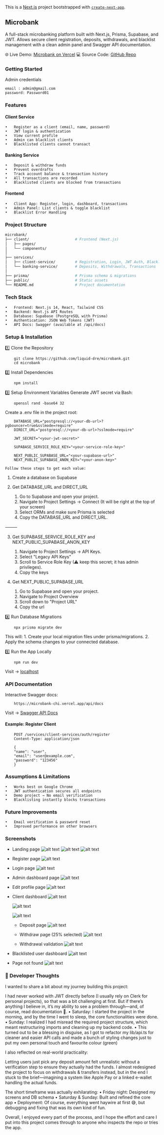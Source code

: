This is a [Next.js](https://nextjs.org) project bootstrapped with [`create-next-app`](https://nextjs.org/docs/app/api-reference/cli/create-next-app).

## Microbank

A full-stack microbanking platform built with Next.js, Prisma, Supabase, and JWT.
Allows secure client registration, deposits, withdrawals, and blacklist management with a clean admin panel and Swagger API documentation.

🌐 Live Demo: [Microbank on Vercel](https://microbank-chi.vercel.app/)
💻 Source Code: [GitHub Repo](https://github.com/liquid-dre/microbank.git)

### Getting Started

Admin credentials
```
email : admin@gmail.com
password: Password01
```

### Features

#### Client Service
	•	Register as a client (email, name, password)
	•	JWT login & authentication
	•	View current profile
	•	Admin can blacklist clients
	•	Blacklisted clients cannot transact

#### Banking Service
	•	Deposit & withdraw funds
	•	Prevent overdrafts
	•	Track account balance & transaction history
	•	All transactions are recorded
	•	Blacklisted clients are blocked from transactions

#### Frontend
	•	Client App: Register, login, dashboard, transactions
	•	Admin Panel: List clients & toggle blacklist
	•	Blacklist Error Handling


### Project Structure

```bash
microbank/
├── client/                     # Frontend (Next.js)
│   ├── pages/
│   └── components/
│
├── services/
│   ├── client-service/         # Registration, Login, JWT Auth, Blacklist
│   └── banking-service/        # Deposits, Withdrawals, Transactions
│
├── prisma/                     # Prisma schema & migrations
├── public/                     # Static assets
└── README.md                   # Project documentation
```

### Tech Stack

	•	Frontend: Next.js 14, React, Tailwind CSS
	•	Backend: Next.js API Routes
	•	Database: Supabase (PostgreSQL with Prisma)
	•	Authentication: JSON Web Tokens (JWT)
	•	API Docs: Swagger (available at /api/docs)

### Setup & Installation

1️⃣ Clone the Repository
```
    git clone https://github.com/liquid-dre/microbank.git
    cd microbank
```

2️⃣ Install Dependencies
```
    npm install
```

3️⃣ Setup Environment Variables
Generate JWT secret via Bash:
```
    openssl rand -base64 32
```

Create a .env file in the project root:
```
    DATABASE_URL="postgresql://<your-db-url>?pgbouncer=true&sslmode=require"
    DIRECT_URL="postgresql://<your-db-url>?sslmode=require"

    JWT_SECRET="<your-jwt-secret>"

    SUPABASE_SERVICE_ROLE_KEY="<your-service-role-key>"

    NEXT_PUBLIC_SUPABASE_URL="<your-supabase-url>"
    NEXT_PUBLIC_SUPABASE_ANON_KEY="<your-anon-key>"
```

    Follow these steps to get each value:
    
1. Create a database on Supabase

2. Get DATABASE_URL and DIRECT_URL
	1.	Go to Supabase and open your project.
	2.	Navigate to Project Settings → Connect (It will be right at the top of your screen)
	3.	Select ORMs and make sure Prisma is selected
	4.	Copy the DATABASE_URL and DIRECT_URL.

⸻

3. Get SUPABASE_SERVICE_ROLE_KEY and NEXT_PUBLIC_SUPABASE_ANON_KEY
	1.	Navigate to Project Settings → API Keys.
	2.	Select "Legacy API Keys"
    3.  Scroll to Service Role Key (⚠ keep this secret; it has admin privileges).
	4.	Copy the keys

4. Get NEXT_PUBLIC_SUPABASE_URL 
	1.	Go to Supabase and open your project.
	2.	Navigate to Project Overview
    3. Scroll down to "Project URL"
    4. Copy the url

4️⃣ Run Database Migrations
```
    npx prisma migrate dev
```
This will:
	1.	Create your local migration files under prisma/migrations.
	2.	Apply the schema changes to your connected database.

5️⃣ Run the App Locally
```
    npm run dev
```

Visit → [localhost](http://localhost:3001)

### API Documentation

Interactive Swagger docs:
```
    https://microbank-chi.vercel.app/api/docs
```
Visit → [Swagger API Docs](https://microbank-chi.vercel.app/api/docs) 

#### Example: Register Client
```
    POST /services/client-services/auth/register
    Content-Type: application/json

    {
    "name": "user",
    "email": "user@example.com",
    "password": "123456"
    }
```

### Assumptions & Limitations

	•	Works best on Google Chrome
	•	JWT authentication secures all endpoints
	•	Demo project → No email verification
	•	Blacklisting instantly blocks transactions

### Future Improvements

	•	Email verification & password reset
	•	Improved performance on other browsers

### Screenshots 

- Landing page
    ![alt text](image.png)
    ![alt text](image-1.png)
    ![alt text](image-2.png)

- Register page
    ![alt text](image-3.png)    

- Login page
    ![alt text](image-4.png)

- Admin dashboard page
    ![alt text](image-5.png)

- Edit profile page
    ![alt text](image-6.png)

- Client dashboard
    ![alt text](image-7.png)

    ![alt text](image-8.png)

    ![alt text](image-9.png)

    - Deposit page
    ![alt text](image-10.png)

    - Withdraw page (25% selected)
    ![alt text](image-11.png)

    - Withdrawal validation
    ![alt text](image-12.png)

- Blacklisted user dashboard
    ![alt text](image-13.png)

- Page not found
    ![alt text](image-14.png)

### 🧠 Developer Thoughts

I wanted to share a bit about my journey building this project:

I had never worked with JWT directly before (I usually rely on Clerk for personal projects), so that was a bit challenging at first.
But if there’s anything I believe in, it’s my ability to see a problem through—and, of course, read documentation 🤣.
	•	Saturday: I started the project in the morning, and by the time I went to sleep, the core functionalities were done.
	•	Sunday: I realized I had misread the required project structure, which meant restructuring imports and cleaning up my backend code.
	•	This turned out to be a blessing in disguise, as I got to refactor my lib/api.ts for cleaner and easier API calls and made a bunch of styling changes just to put my own personal touch and favourite colour (green)

I also reflected on real-world practicality:

Letting users just pick any deposit amount felt unrealistic without a verification step to ensure they actually had the funds.
I almost redesigned the project to focus on withdrawals & transfers instead, but in the end I stuck to the brief—imagining a system like Apple Pay or a linked e-wallet handling the actual funds.

The short timeframe was actually exhilarating:
	•	Friday night: Designed my screens and DB schema
	•	Saturday & Sunday: Built and refined the core app
	•	Deployment: Of course, everything went haywire at first 😅, but debugging and fixing that was its own kind of fun.

Overall, I enjoyed every part of the process, and I hope the effort and care I put into this project comes through to anyone who inspects the repo or tries the app.